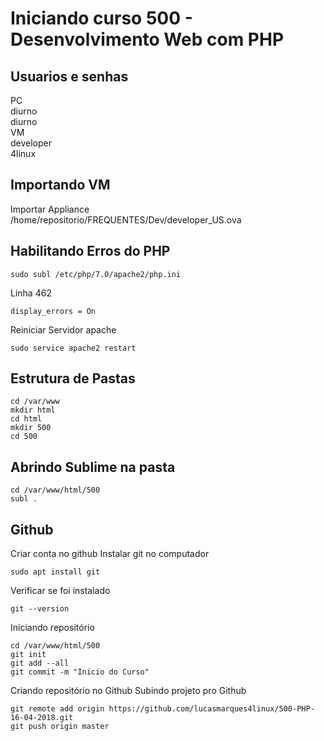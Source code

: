 # Iniciando curso 500 - Desenvolvimento Web com PHP

## Usuarios e senhas
PC  
diurno  
diurno  
VM  
developer  
4linux  

## Importando VM

Importar Appliance  
/home/repositorio/FREQUENTES/Dev/developer_US.ova

## Habilitando Erros do PHP

```
sudo subl /etc/php/7.0/apache2/php.ini
```
Linha 462
```
display_errors = On
```
Reiniciar Servidor apache
```
sudo service apache2 restart
```

## Estrutura de Pastas
```
cd /var/www
mkdir html
cd html
mkdir 500
cd 500 
```

## Abrindo Sublime na pasta
```
cd /var/www/html/500
subl .
```

## Github
Criar conta no github
Instalar git no computador
```
sudo apt install git
```
Verificar se foi instalado
```
git --version
```
Iniciando repositório
```
cd /var/www/html/500
git init
git add --all
git commit -m "Inicio do Curso"
```
Criando repositório no Github
Subindo projeto pro Github
```
git remote add origin https://github.com/lucasmarques4linux/500-PHP-16-04-2018.git
git push origin master
```